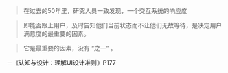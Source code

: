 > 在过去的50年里，研究人员一致发现，一个交互系统的响应度

> 即能否跟上用户，及时告知他们当前状态而不让他们无故等待，是决定用户满意度的最重要的因素。

> 它是最重要的因素，没有 “之一” 。

－《认知与设计：理解UI设计准则》P177
